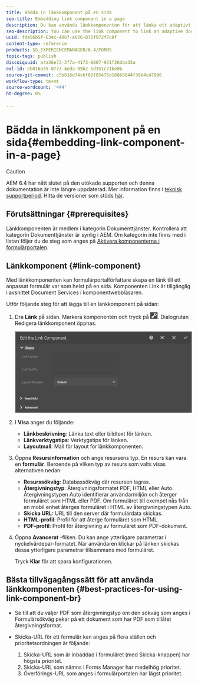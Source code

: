 ```yaml
---
title: Bädda in länkkomponent på en sida
seo-title: Embedding link component in a page
description: Du kan använda länkkomponenten för att länka ett adaptivt dokument eller ett adaptivt formulär från vilken sida som helst.
seo-description: You can use the link component to link an adaptive document or an adaptive form from any page.
uuid: fde56b5f-634c-406f-a026-875f972f7c8f
content-type: reference
products: SG_EXPERIENCEMANAGER/6.4/FORMS
topic-tags: publish
discoiquuid: a4a36e73-3f7a-4173-8807-931f26daa35a
exl-id: eb816a35-0773-4eda-95b2-1d351c71be8b
source-git-commit: c5b816d74c6f02f85476d16868844f39b4c47996
workflow-type: tm+mt
source-wordcount: '444'
ht-degree: 0%

---
```


# Bädda in länkkomponent på en sida{#embedding-link-component-in-a-page}

>[!CAUTION]
>
>AEM 6.4 har nått slutet på den utökade supporten och denna dokumentation är inte längre uppdaterad. Mer information finns i [teknisk supportperiod](https://helpx.adobe.com/support/programs/eol-matrix.html). Hitta de versioner som stöds [här](https://experienceleague.adobe.com/docs/).

## Förutsättningar {#prerequisites}

Länkkomponenten är medlem i kategorin Dokumenttjänster. Kontrollera att kategorin Dokumenttjänster är synlig i AEM. Om kategorin inte finns med i listan följer du de steg som anges på [Aktivera komponenterna i formulärportalen](/help/forms/using/enabling-forms-portal-components.md).

## Länkkomponent {#link-component}

Med länkkomponenten kan formulärportalförfattare skapa en länk till ett anpassat formulär var som helst på en sida. Komponenten Link är tillgänglig i avsnittet Document Services i komponentwebbläsaren.

Utför följande steg för att lägga till en länkkomponent på sidan:

1. Dra **Länk** på sidan. Markera komponenten och tryck på ![cmppr](assets/cmppr.png). Dialogrutan Redigera länkkomponent öppnas.

   ![edit-link-component](assets/edit-link-component.png)

1. I **Visa** anger du följande:

   * **Länkbeskrivning**: Länka text eller bildtext för länken.
   * **Länkverktygstips**: Verktygstips för länken.
   * **Layoutmall**: Mall för layout för länkkomponenten.

1. Öppna **Resursinformation** och ange resursens typ. En resurs kan vara en **formulär**. Beroende på vilken typ av resurs som valts visas alternativen nedan:

   * **Resurssökväg**: Databassökväg där resursen lagras.
   * **Återgivningstyp**: Återgivningsformatet PDF, HTML eller Auto. Återgivningstypen Auto identifierar användarmiljön och återger formuläret som HTML eller PDF. Om formuläret till exempel nås från en mobil enhet återges formuläret i HTML av återgivningstypen Auto.
   * **Skicka URL:**  URL till den server där formulärdata skickas.
   * **HTML-profil**: Profil för att återge formuläret som HTML.
   * **PDF-profil**: Profil för återgivning av formuläret som PDF-dokument.

1. Öppna **Avancerat** -fliken. Du kan ange ytterligare parametrar i nyckelvärdepar-formatet. När användaren klickar på länken skickas dessa ytterligare parametrar tillsammans med formuläret.

   Tryck **Klar** för att spara konfigurationen.

## Bästa tillvägagångssätt för att använda länkkomponenten {#best-practices-for-using-link-component-br}

* Se till att du väljer PDF som återgivningstyp om den sökväg som anges i Formulärsökväg pekar på ett dokument som har PDF som tillåtet återgivningsformat.
* Skicka-URL för ett formulär kan anges på flera ställen och prioritetsordningen är följande:

   1. Skicka-URL som är inbäddad i formuläret (med Skicka-knappen) har högsta prioritet.
   1. Skicka-URL som nämns i Forms Manager har medelhög prioritet.
   1. Överförings-URL som anges i formulärportalen har lägst prioritet.
